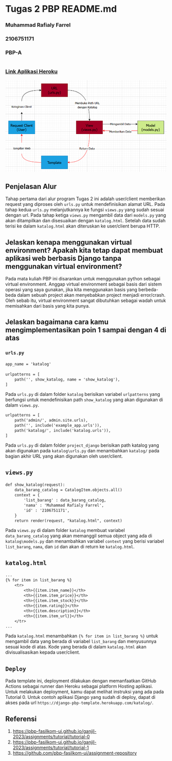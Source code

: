 # Tugas 2 PBP README.md
### Muhammad Rafialy Farrel
### 2106751171
### PBP-A

#

### [Link Aplikasi Heroku](https://bismillahgol.herokuapp.com/katalog/)

![AlurProgram](AlurProgram.jpg)

## Penjelasan Alur

Tahap pertama dari alur program Tugas 2 ini adalah user/client memberikan request yang diproses oleh ```urls.py``` untuk mendefinisikan alamat URL. Pada tahap kedua ```urls.py``` melanjutkannya ke fungsi ```views.py``` yang sudah sesuai dengan url. Pada tahap ketiga ```views.py``` mengambil data dari ```models.py``` yang akan ditampilkan dan disesuaikan dengan ```katalog.html```. Setelah data sudah terisi ke dalam ```katalog.html``` akan diteruskan ke user/client berupa HTTP.

## Jelaskan kenapa menggunakan virtual environment? Apakah kita tetap dapat membuat aplikasi web berbasis Django tanpa menggunakan virtual environment?
Pada mata kuliah PBP ini disarankan untuk menggunakan python sebagai virtual environment. Anggap virtual environment sebagai basis dari sistem operasi yang saya gunakan, jika kita menggunakan basis yang berbeda-beda dalam sebuah project akan menyebabkan project menjadi error/crash. Oleh sebab itu, virtual environment sangat dibutuhkan sebagai wadah untuk memisahkan dari basis yang kita punya.

## Jelaskan bagaimana cara kamu mengimplementasikan poin 1 sampai dengan 4 di atas

### ```urls.py```
```
app_name = 'katalog'

urlpatterns = [
    path('', show_katalog, name = 'show_katalog'),
]
```
Pada ```urls.py``` di dalam folder ```katalog``` berisikan variabel ```urlpatterns``` yang berfungsi untuk mendefinisikan path ```show_katalog``` yang akan digunakan di dalam ```views.py```.

```
urlpatterns = [
    path('admin/', admin.site.urls),
    path('', include('example_app.urls')),
    path('katalog/', include('katalog.urls')),
]
```
Pada ```urls.py``` di dalam folder ```project_django``` berisikan path katalog yang akan digunakan pada ```katalog\urls.py``` dan menambahkan ```katalog/``` pada bagian akhir URL yang akan digunakan oleh user/client.

## ```views.py```
```
def show_katalog(request):
    data_barang_catalog = CatalogItem.objects.all()
    context = {
        'list_barang' : data_barang_catalog,
        'nama' : 'Muhammad Rafialy Farrel',
        'id' : '2106751171',
    }
    return render(request, "katalog.html", context)
```
Pada ```views.py``` di dalam folder ```katalog``` membuat variabel ```data_barang_catalog``` yang akan memanggil semua object yang ada di ```katalog\models.py``` dan menambahkan variabel ```context``` yang berisi variabel ```list_barang```, ```nama```, dan ```id``` dan akan di return ke ```katalog.html```.

## ```katalog.html```
```
...
{% for item in list_barang %}
    <tr>
        <th>{{item.item_name}}</th>
        <th>{{item.item_price}}</th>
        <th>{{item.item_stock}}</th>
        <th>{{item.rating}}</th>
        <th>{{item.description}}</th>
        <th>{{item.item_url}}</th>
    </tr>
...
```
Pada ```katalog.html``` menambahkan ```{% for item in list_barang %}``` untuk mengambil data yang berada di variabel ```list_barang``` dan menyusunnya sesuai kode di atas. Kode yang berada di dalam ```katalog.html``` akan divisualisasikan kepada user/client.

## ```Deploy```
Pada template ini, deployment dilakukan dengan memanfaatkan GitHub Actions sebagai runner dan Heroku sebagai platform Hosting aplikasi. Untuk melakukan deployment, kamu dapat melihat instruksi yang ada pada Tutorial 0. Untuk contoh aplikasi Django yang sudah di deploy, dapat di akses pada url ```https://django-pbp-template.herokuapp.com/katalog/```.

## Referensi
1. https://pbp-fasilkom-ui.github.io/ganjil-2023/assignments/tutorial/tutorial-0
2. https://pbp-fasilkom-ui.github.io/ganjil-2023/assignments/tutorial/tutorial-1
3. https://github.com/pbp-fasilkom-ui/assignment-repository
